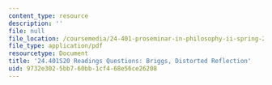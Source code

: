 ```yaml
---
content_type: resource
description: ''
file: null
file_location: /coursemedia/24-401-proseminar-in-philosophy-ii-spring-2020/9732e3025bb760bb1cf468e56ce26208_MIT24_401S20_Questions16.pdf
file_type: application/pdf
resourcetype: Document
title: '24.401S20 Readings Questions: Briggs, Distorted Reflection'
uid: 9732e302-5bb7-60bb-1cf4-68e56ce26208
---
```

